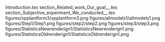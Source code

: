 Introduction.tex
section_Related_work_Our_goal__.tex
section_Subjective_experiment_We_conducted__.tex
figures/xpplantform3/xpplantform3.png
figures/allmodels1/allmodels1.png
figures/Step1/Step1.png
figures/step2/step2.png
figures/step3/step3.png
figures/StatisticsNewrenderign1/StatisticsNewrenderign1.png
figures/StatisticsOldrenderign1/StatisticsOldrenderign1.png
